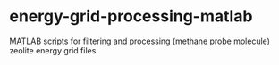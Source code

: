# energy-grid-processing-matlab
MATLAB scripts for filtering and processing (methane probe molecule) zeolite energy grid files.
